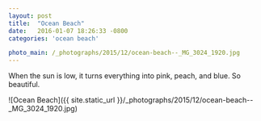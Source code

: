```yaml
---
layout: post
title:  "Ocean Beach"
date:   2016-01-07 18:26:33 -0800
categories: 'ocean beach'

photo_main: /_photographs/2015/12/ocean-beach--_MG_3024_1920.jpg
---
```

When the sun is low, it turns everything into pink, peach, and blue. So beautiful.

![Ocean Beach]({{ site.static_url }}/_photographs/2015/12/ocean-beach--_MG_3024_1920.jpg)